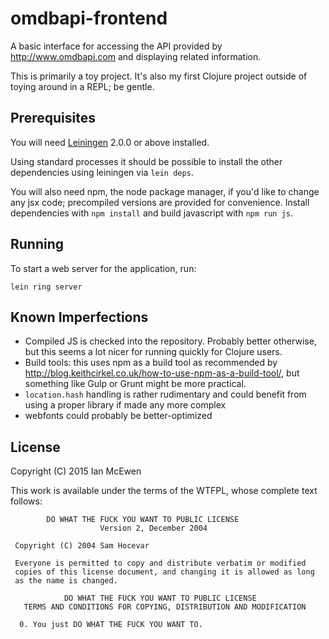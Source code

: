 # omdbapi-frontend

A basic interface for accessing the API provided by http://www.omdbapi.com and
displaying related information.

This is primarily a toy project. It's also my first Clojure project outside of
toying around in a REPL; be gentle.

## Prerequisites

You will need [Leiningen][] 2.0.0 or above installed.

[leiningen]: https://github.com/technomancy/leiningen

Using standard processes it should be possible to install the other
dependencies using leiningen via `lein deps`.

You will also need npm, the node package manager, if you'd like to change any
jsx code; precompiled versions are provided for convenience.  Install
dependencies with `npm install` and build javascript with `npm run js`.

## Running

To start a web server for the application, run:

    lein ring server

## Known Imperfections

 * Compiled JS is checked into the repository. Probably better otherwise, but
   this seems a lot nicer for running quickly for Clojure users.
 * Build tools: this uses npm as a build tool as recommended by
   http://blog.keithcirkel.co.uk/how-to-use-npm-as-a-build-tool/, but something
   like Gulp or Grunt might be more practical.
 * `location.hash` handling is rather rudimentary and could benefit from using
   a proper library if made any more complex
 * webfonts could probably be better-optimized

## License

Copyright (C) 2015 Ian McEwen

This work is available under the terms of the WTFPL, whose complete text follows:

            DO WHAT THE FUCK YOU WANT TO PUBLIC LICENSE 
                        Version 2, December 2004
    
     Copyright (C) 2004 Sam Hocevar
     
     Everyone is permitted to copy and distribute verbatim or modified 
     copies of this license document, and changing it is allowed as long 
     as the name is changed. 
    
                DO WHAT THE FUCK YOU WANT TO PUBLIC LICENSE 
       TERMS AND CONDITIONS FOR COPYING, DISTRIBUTION AND MODIFICATION 
    
      0. You just DO WHAT THE FUCK YOU WANT TO.
